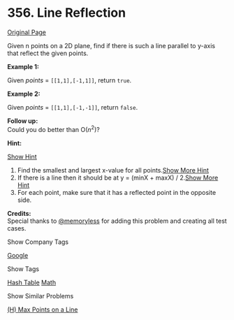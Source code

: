 # 356. Line Reflection

[Original Page](https://leetcode.com/problems/line-reflection/)

Given n points on a 2D plane, find if there is such a line parallel to y-axis that reflect the given points.

**Example 1:**  

Given _points_ = `[[1,1],[-1,1]]`, return `true`.

**Example 2:**  

Given _points_ = `[[1,1],[-1,-1]]`, return `false`.

**Follow up:**  
Could you do better than O(_n_<sup>2</sup>)?

**Hint:**

[Show Hint](#)

1.  Find the smallest and largest x-value for all points.[Show More Hint](#)
2.  If there is a line then it should be at y = (minX + maxX) / 2.[Show More Hint](#)
3.  For each point, make sure that it has a reflected point in the opposite side.

**Credits:**  
Special thanks to [@memoryless](https://discuss.leetcode.com/user/memoryless) for adding this problem and creating all test cases.

<div>

<div id="company_tags" class="btn btn-xs btn-warning">Show Company Tags</div>

<span class="hidebutton">[Google](/company/google/)</span></div>

<div>

<div id="tags" class="btn btn-xs btn-warning">Show Tags</div>

<span class="hidebutton">[Hash Table](/tag/hash-table/) [Math](/tag/math/)</span></div>

<div>

<div id="similar" class="btn btn-xs btn-warning">Show Similar Problems</div>

<span class="hidebutton">[(H) Max Points on a Line](/problems/max-points-on-a-line/)</span></div>